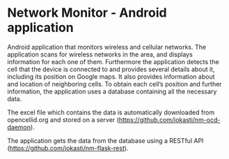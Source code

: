 # Network Monitor - Android application

Android application that monitors wireless and cellular networks.
The application scans for wireless networks in the area, and displays information for each one of them. 
Furthermore the application detects the cell that the device is connected to and provides several details about it, including its position on Google maps.
It also provides information about and location of neighboring cells. 
To obtain each cell’s position and further information, the application uses a database containing all the necessary data. 

The excel file which contains the data is automatically downloaded from opencellid.org and stored on a server (https://github.com/iokasti/nm-ocd-daemon).

The application gets the data from the database using a RESTful API (https://github.com/iokasti/nm-flask-rest).
